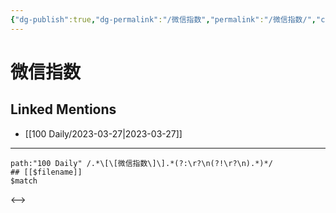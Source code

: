 ```yaml
---
{"dg-publish":true,"dg-permalink":"/微信指数","permalink":"/微信指数/","created":"2023-03-28T14:33:25.574+08:00","updated":"2023-03-28T14:33:25.951+08:00"}
---
```


# 微信指数

## Linked Mentions
- [[100 Daily/2023-03-27\|2023-03-27]]


---

```expander
path:"100 Daily" /.*\[\[微信指数\]\].*(?:\r?\n(?!\r?\n).*)*/
## [[$filename]]
$match
```

<-->